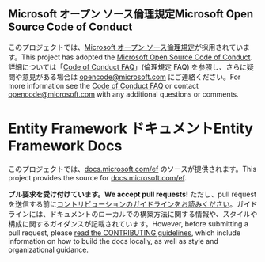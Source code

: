 ## <a name="microsoft-open-source-code-of-conduct"></a><span data-ttu-id="d5df5-101">Microsoft オープン ソース倫理規定</span><span class="sxs-lookup"><span data-stu-id="d5df5-101">Microsoft Open Source Code of Conduct</span></span>

<span data-ttu-id="d5df5-102">このプロジェクトでは、[Microsoft オープン ソース倫理規定](https://opensource.microsoft.com/codeofconduct/)が採用されています。</span><span class="sxs-lookup"><span data-stu-id="d5df5-102">This project has adopted the [Microsoft Open Source Code of Conduct](https://opensource.microsoft.com/codeofconduct/).</span></span>
<span data-ttu-id="d5df5-103">詳細については「[Code of Conduct FAQ](https://opensource.microsoft.com/codeofconduct/faq/)」(倫理規定 FAQ) を参照し、さらに疑問や意見がある場合は [opencode@microsoft.com](mailto:opencode@microsoft.com) にご連絡ください。</span><span class="sxs-lookup"><span data-stu-id="d5df5-103">For more information see the [Code of Conduct FAQ](https://opensource.microsoft.com/codeofconduct/faq/) or contact [opencode@microsoft.com](mailto:opencode@microsoft.com) with any additional questions or comments.</span></span>

<a name="entity-framework-docs"></a><span data-ttu-id="d5df5-104">Entity Framework ドキュメント</span><span class="sxs-lookup"><span data-stu-id="d5df5-104">Entity Framework Docs</span></span>
=====================

<span data-ttu-id="d5df5-105">このプロジェクトでは、[docs.microsoft.com/ef](https://docs.microsoft.com/ef/) のソースが提供されます。</span><span class="sxs-lookup"><span data-stu-id="d5df5-105">This project provides the source for [docs.microsoft.com/ef](https://docs.microsoft.com/ef/).</span></span>

<span data-ttu-id="d5df5-106">**プル要求を受け付けています。**</span><span class="sxs-lookup"><span data-stu-id="d5df5-106">**We accept pull requests!**</span></span> <span data-ttu-id="d5df5-107">ただし、pull request を送信する前に[コントリビューションのガイドラインをお読みください](CONTRIBUTING.md)。ガイドラインには、ドキュメントのローカルでの構築方法に関する情報や、スタイルや構成に関するガイダンスが記載されています。</span><span class="sxs-lookup"><span data-stu-id="d5df5-107">However, before submitting a pull request, please [read the CONTRIBUTING guidelines](CONTRIBUTING.md), which include information on how to build the docs locally, as well as style and organizational guidance.</span></span>
